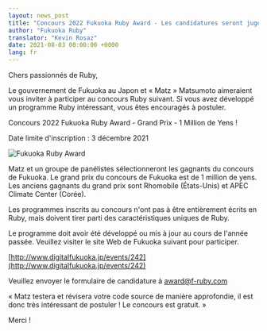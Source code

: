 ```yaml
---
layout: news_post
title: "Concours 2022 Fukuoka Ruby Award - Les candidatures seront jugées par Matz"
author: "Fukuoka Ruby"
translator: "Kevin Rosaz"
date: 2021-08-03 00:00:00 +0000
lang: fr
---
```


Chers passionnés de Ruby,

Le gouvernement de Fukuoka au Japon et « Matz » Matsumoto aimeraient vous inviter à participer au concours Ruby suivant. Si vous avez développé un programme Ruby intéressant, vous êtes encouragés à postuler.

Concours 2022 Fukuoka Ruby Award - Grand Prix - 1 Million de Yens !

Date limite d'inscription : 3 décembre 2021

![Fukuoka Ruby Award](https://www.digitalfukuoka.jp/javascripts/kcfinder/upload/images/fukuokarubyaward2017.png)

Matz et un groupe de panélistes sélectionneront les gagnants du concours de Fukuoka. Le grand prix du concours de Fukuoka est de 1 million de yens. Les anciens gagnants du grand prix sont Rhomobile (États-Unis) et APEC Climate Center (Corée).

Les programmes inscrits au concours n'ont pas à être entièrement écrits en Ruby, mais doivent tirer parti des caractéristiques uniques de Ruby.

Le programme doit avoir été développé ou mis à jour au cours de l'année passée. Veuillez visiter le site Web de Fukuoka suivant pour participer.

[http://www.digitalfukuoka.jp/events/242](http://www.digitalfukuoka.jp/events/242)

Veuillez envoyer le formulaire de candidature à award@f-ruby.com

« Matz testera et révisera votre code source de manière approfondie, il est donc très intéressant de postuler ! Le concours est gratuit. »

Merci !
